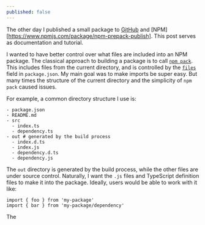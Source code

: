 ```yaml
---
published: false
---
```

The other day I published a small package to [GitHub](https://github.com/horia141/npm-prepack-publish) and [NPM][https://www.npmjs.com/package/npm-prepack-publish]. This post serves as documentation and tutorial.

I wanted to have better control over what files are included into an NPM package. The classical approach to building a package is to call [`npm pack`](https://docs.npmjs.com/cli/pack). This includes files from the current directory, and is controlled by the [`files`](https://docs.npmjs.com/files/package.json#files) field in `package.json`. My main goal was to make imports be super easy. But many times the structure of the current directory and the simplicity of `npm pack` caused issues.

For example, a common directory structure I use is:

```
- package.json
- README.md
- src
  - index.ts
  - dependency.ts
- out # generated by the build process
  - index.d.ts
  - index.js
  - dependency.d.ts
  - dependency.js
```

The `out` directory is generated by the build process, while the other files are under source control. Naturally, I want the `.js` files and TypeScript definition files to make it into the package. Ideally, users would be able to work with it like:

```
import { foo } from 'my-package'
import { bar } from 'my-package/dependency'
```

The 
